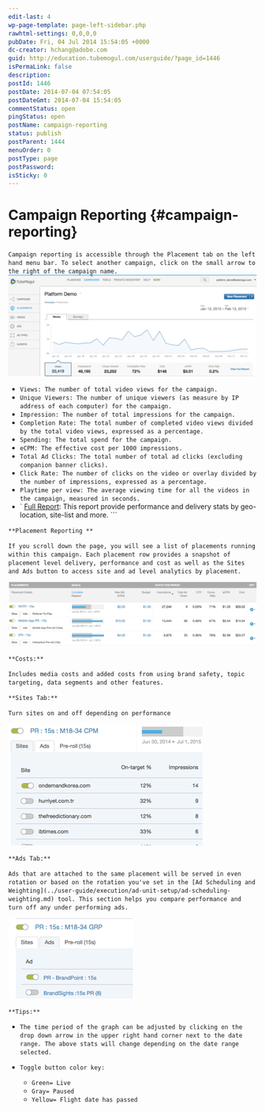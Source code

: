 ```yaml
---
edit-last: 4
wp-page-template: page-left-sidebar.php
rawhtml-settings: 0,0,0,0
pubDate: Fri, 04 Jul 2014 15:54:05 +0000
dc-creator: hchang@adobe.com
guid: http://education.tubemogul.com/userguide/?page_id=1446
isPermaLink: false
description: 
postId: 1446
postDate: 2014-07-04 07:54:05
postDateGmt: 2014-07-04 15:54:05
commentStatus: open
pingStatus: open
postName: campaign-reporting
status: publish
postParent: 1444
menuOrder: 0
postType: page
postPassword: 
isSticky: 0
---
```


# Campaign Reporting {#campaign-reporting}

`Campaign reporting is accessible through the Placement tab on the left hand menu bar. To select another campaign, click on the small arrow to the right of the campaign name.`
[ ![Reporting](assets/reporting.png)](assets/reporting.png)

* `Views: The number of total video views for the campaign.`
* `Unique Viewers: The number of unique viewers (as measure by IP address of each computer) for the campaign.`
* `Impression: The number of total impressions for the campaign.`
* `Completion Rate: The total number of completed video views divided by the total video views, expressed as a percentage.`
* `Spending: The total spend for the campaign.`
* `eCPM: The effective cost per 1000 impressions.`
* `Total Ad Clicks: The total number of total ad clicks (excluding companion banner clicks).`
* `Click Rate: The number of clicks on the video or overlay divided by the number of impressions, expressed as a percentage.`
* `Playtime per view: The average viewing time for all the videos in the campaign, measured in seconds.`
* ` [Full Report](campaign-reporting/full-report.md): This report provide performance and delivery stats by geo-location, site-list and more. ```

`**Placement Reporting **`

`If you scroll down the page, you will see a list of placements running within this campaign. Each placement row provides a snapshot of placement level delivery, performance and cost as well as the Sites and Ads button to access site and ad level analytics by placement.`

[ ![Placements](assets/placements.png)](assets/placements.png)

`**Costs:**`

`Includes media costs and added costs from using brand safety, topic targeting, data segments and other features.`

`**Sites Tab:**`

`Turn sites on and off depending on performance`

[ ![Sites](assets/sites.png)](assets/sites.png)

`**Ads Tab:**`

`Ads that are attached to the same placement will be served in even rotation or based on the rotation you've set in the [Ad Scheduling and Weighting](../user-guide/execution/ad-unit-setup/ad-scheduling-weighting.md) tool. This section helps you compare performance and  turn off any under performing ads.`

![Ads](assets/ads.png)

`**Tips:**`

* `The time period of the graph can be adjusted by clicking on the drop down arrow in the upper right hand corner next to the date range. The above stats will change depending on the date range selected.`
* `Toggle button color key:`

    * `Green= Live`
    * `Gray= Paused`
    * `Yellow= Flight date has passed`

